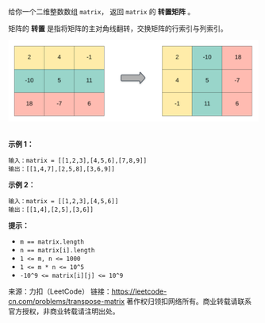 给你一个二维整数数组 ```matrix```， 返回 ```matrix``` 的 **转置矩阵** 。

矩阵的 **转置** 是指将矩阵的主对角线翻转，交换矩阵的行索引与列索引。


![img](https://github.com/Zhenghao-Liu/LeetCode_problem-and-solution/blob/master/0867.转置矩阵/867_1.png)
 

**示例 1：**
```
输入：matrix = [[1,2,3],[4,5,6],[7,8,9]]
输出：[[1,4,7],[2,5,8],[3,6,9]]
```
**示例 2：**
```
输入：matrix = [[1,2,3],[4,5,6]]
输出：[[1,4],[2,5],[3,6]]
```

**提示：**

* ```m == matrix.length```
* ```n == matrix[i].length```
* ```1 <= m, n <= 1000```
* ```1 <= m * n <= 10^5```
* ```-10^9 <= matrix[i][j] <= 10^9```

来源：力扣（LeetCode）
链接：https://leetcode-cn.com/problems/transpose-matrix
著作权归领扣网络所有。商业转载请联系官方授权，非商业转载请注明出处。
